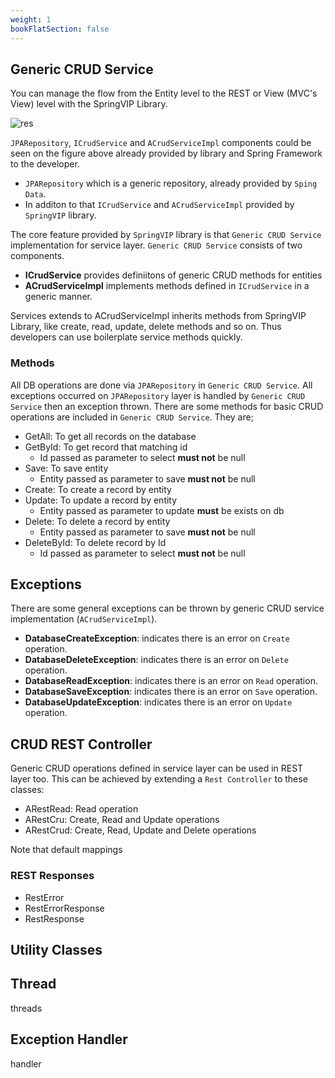 ```yaml
---
weight: 1
bookFlatSection: false
---
```


## Generic CRUD Service

You can manage the flow from the Entity level to the REST or View (MVC's View) level with the SpringVIP Library. 
 
![res](./spring_core_diagram_rev3.svg)
 

`JPARepository`, `ICrudService` and `ACrudServiceImpl` components could be seen on the figure above already provided by library and Spring Framework to the developer.


* `JPARepository` which is a generic repository, already provided by `Sping Data`. 
* In additon to that `ICrudService` and `ACrudServiceImpl` provided by `SpringVIP` library.


The core feature provided by `SpringVIP` library is that  `Generic CRUD Service` implementation for service layer. `Generic CRUD Service` consists of two components.

* **ICrudService** provides definiitons of generic CRUD methods for entities
* **ACrudServiceImpl** implements methods defined in `ICrudService`  in a generic manner.

Services extends to ACrudServiceImpl inherits methods from SpringVIP Library, like create, read, update, delete methods and so on. Thus developers can use boilerplate service methods quickly.

### Methods
All DB operations are done via `JPARepository` in `Generic CRUD Service`. All exceptions occurred on `JPARepository` layer is handled by `Generic CRUD Service` then an exception thrown. There are some methods for basic CRUD operations are included in `Generic CRUD Service`. They are;
* GetAll: To get all records on the database
* GetById: To get record that matching id
  * Id passed as parameter to select **must not** be null
* Save: To save entity
  * Entity passed as parameter to save **must not** be null
* Create: To create a record by entity
* Update: To update a record by entity
  * Entity passed as parameter to update **must** be exists on db
* Delete: To delete a record by entity
  * Entity passed as parameter to save **must not** be null
* DeleteById: To delete record by Id
  * Id passed as parameter to select **must not** be null



## Exceptions
There are some general exceptions can be thrown by generic CRUD service implementation (`ACrudServiceImpl`). 
* **DatabaseCreateException**: indicates there is an error on `Create` operation.
* **DatabaseDeleteException**: indicates there is an error on `Delete` operation.
* **DatabaseReadException**: indicates there is an error on `Read` operation.
* **DatabaseSaveException**: indicates there is an error on `Save` operation.
* **DatabaseUpdateException**: indicates there is an error on `Update` operation.



## CRUD REST Controller
Generic CRUD operations defined in service layer can be used in REST layer too. This can be achieved by extending a `Rest Controller` to these classes:

* ARestRead: Read operation
* ARestCru: Create, Read and Update operations
* ARestCrud: Create, Read, Update and Delete operations

Note that default mappings 

### REST Responses
  * RestError
  * RestErrorResponse
  * RestResponse

## Utility Classes



## Thread
threads


## Exception Handler

handler
